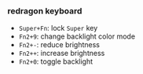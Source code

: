 ### redragon keyboard

- `Super+Fn`: lock `Super` key
- `Fn2+9`: change backlight color mode
- `Fn2+-`: reduce brightness
- `Fn2++`: increase brightness
- `Fn2+0`: toggle backlight
